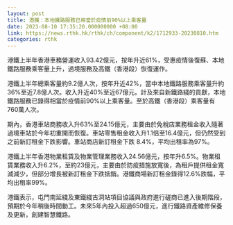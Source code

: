 ```yaml
---
layout: post
title: 港鐵：本地鐵路服務已相當於疫情前90%以上乘客量
date: 2023-08-10 17:35:20.000000000 +08:00
link: https://news.rthk.hk/rthk/ch/component/k2/1712933-20230810.htm
categories: rthk
---
```


港鐵上半年香港車務營運收入93.42億元，按年升近61%，受惠疫情後復蘇、本地鐵路服務乘客量上升，過境服務及高鐵（香港段）恢復運作。

港鐵上半年總乘客量約9.2億人次，按年升近42%，當中本地鐵路服務乘客量升約36%至近7.8億人次。收入升近40%至近67億元。計及來自新鐵路綫的貢獻，本地鐵路服務已錄得相當於疫情前90%以上乘客量。至於高鐵（香港段）乘客量有760萬人次。

期內，香港車站商務收入升63%至24.15億元，主要由於免稅店業務租金收入隨著過境車站於今年初重開而恢復。車站零售租金收入升1.1倍至16.4億元，但仍然受到之前新訂租金下跌影響。車站商店新訂租金下跌 8.4%，平均出租率為97%。

港鐵上半年香港物業租賃及物業管理業務收入24.56億元，按年升6.5%。物業租賃業務收入升6.2%，至約23億元，主要由於防疫措施放寬後，為租戶提供租金寬減減少，但部分增長被新訂租金下跌抵銷。港鐵商場新訂租金錄得12.6%跌幅，平均出租率99%。

港鐵表示，屯門南延綫及東鐵綫古洞站項目協議與政府進行磋商已進入後期階段，預期於今年稍後時間動工。未來5年內投入超過650億元，進行鐵路資產維修保養及更新，創建智慧鐵路。
